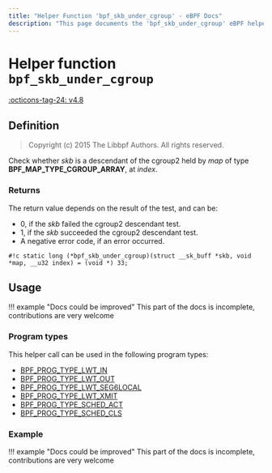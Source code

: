 ```yaml
---
title: "Helper Function 'bpf_skb_under_cgroup' - eBPF Docs"
description: "This page documents the 'bpf_skb_under_cgroup' eBPF helper function, including its defintion, usage, program types that can use it, and examples."
---
```

# Helper function `bpf_skb_under_cgroup`

<!-- [FEATURE_TAG](bpf_skb_under_cgroup) -->
[:octicons-tag-24: v4.8](https://github.com/torvalds/linux/commit/747ea55e4f78fd980350c39570a986b8c1c3e4aa)
<!-- [/FEATURE_TAG] -->

## Definition

> Copyright (c) 2015 The Libbpf Authors. All rights reserved.


<!-- [HELPER_FUNC_DEF] -->
Check whether _skb_ is a descendant of the cgroup2 held by _map_ of type **BPF_MAP_TYPE_CGROUP_ARRAY**, at _index_.

### Returns

The return value depends on the result of the test, and can be:

* 0, if the _skb_ failed the cgroup2 descendant test.
* 1, if the _skb_ succeeded the cgroup2 descendant test.
* A negative error code, if an error occurred.


`#!c static long (*bpf_skb_under_cgroup)(struct __sk_buff *skb, void *map, __u32 index) = (void *) 33;`
<!-- [/HELPER_FUNC_DEF] -->

## Usage

!!! example "Docs could be improved"
    This part of the docs is incomplete, contributions are very welcome

### Program types

This helper call can be used in the following program types:

<!-- DO NOT EDIT MANUALLY -->
<!-- [HELPER_FUNC_PROG_REF] -->
 * [BPF_PROG_TYPE_LWT_IN](../program-type/BPF_PROG_TYPE_LWT_IN.md)
 * [BPF_PROG_TYPE_LWT_OUT](../program-type/BPF_PROG_TYPE_LWT_OUT.md)
 * [BPF_PROG_TYPE_LWT_SEG6LOCAL](../program-type/BPF_PROG_TYPE_LWT_SEG6LOCAL.md)
 * [BPF_PROG_TYPE_LWT_XMIT](../program-type/BPF_PROG_TYPE_LWT_XMIT.md)
 * [BPF_PROG_TYPE_SCHED_ACT](../program-type/BPF_PROG_TYPE_SCHED_ACT.md)
 * [BPF_PROG_TYPE_SCHED_CLS](../program-type/BPF_PROG_TYPE_SCHED_CLS.md)
<!-- [/HELPER_FUNC_PROG_REF] -->

### Example

!!! example "Docs could be improved"
    This part of the docs is incomplete, contributions are very welcome
